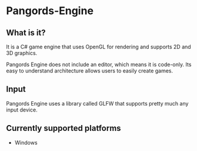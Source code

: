 # Pangords-Engine
## What is it?
It is a C# game engine that uses OpenGL for rendering and supports 2D and 3D graphics.

Pangords Engine does not include an editor, which means it is code-only. Its easy to understand architecture allows users to easily create games.

## Input
Pangords Engine uses a library called GLFW that supports pretty much any input device.

## Currently supported platforms
- Windows
